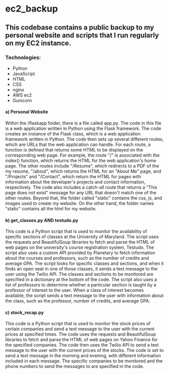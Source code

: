# ec2_backup
## This codebase contains a public backup to my personal website and scripts that I run regularly on my EC2 instance.

### Technologies: 
- Python
- JavaScript
- HTML
- CSS
- nginx
- AWS ec2
- Gunicorn


#### a) Personal Website
Within the /flaskapp folder, there is a file called app.py. The code in this file is a web application written in Python using the Flask framework. The code creates an instance of the Flask class, which is a web application framework written in Python. The code then sets up several different routes, which are URLs that the web application can handle. For each route, a function is defined that returns some HTML to be displayed on the corresponding web page. For example, the route "/" is associated with the index() function, which returns the HTML for the web application's home page. The other routes include "/Resume", which redirects to a PDF of the my resume, "/about", which returns the HTML for an "About Me" page, and "/Projects" and "/Contact", which return the HTML for pages with information about the developer's projects and contact information, respectively. The code also includes a catch-all route that returns a "This page does not exist" message for any URL that doesn't match one of the other routes.
  Beyond that, the folder called "static" contains the css, js, and images used to create my website. On the other hand, the folder names "static" contains all the html for my website.

#### b) get_classes.py AND testudo.py
This code is a Python script that is used to monitor the availability of specific sections of classes at the University of Maryland. The script uses the requests and BeautifulSoup libraries to fetch and parse the HTML of web pages on the university's course registration system, Testudo. The script also uses a custom API provided by Planetary to fetch information about the courses and professors, such as the number of credits and average GPA. The script looks for specific classes and sections, and when it finds an open seat in one of those classes, it sends a text message to the user using the Twilio API. The classes and sections to be monitored are specified in a dictionary at the bottom of the code. The script also uses a list of professors to determine whether a particular section is taught by a professor of interest to the user. When a class of interest becomes available, the script sends a text message to the user with information about the class, such as the professor, number of credits, and average GPA.


#### c) stock_recap.py
This code is a Python script that is used to monitor the stock prices of certain companies and send a text message to the user with the current prices at specified times. The code uses the requests and BeautifulSoup libraries to fetch and parse the HTML of web pages on Yahoo Finance for the specified companies. The code then uses the Twilio API to send a text message to the user with the current prices of the stocks. The code is set to send a text message in the morning and evening, with different information included in each message. The specific companies to be monitored and the phone numbers to send the messages to are specified in the code.

